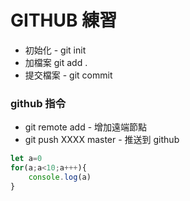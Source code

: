 # GITHUB 練習

- 初始化 - git init
- 加檔案 git add .
- 提交檔案 - git commit

### github 指令

- git remote add - 增加遠端節點
- git push XXXX master - 推送到 github

```javascript
let a=0
for(a;a<10;a+++){
    console.log(a)
}
```
